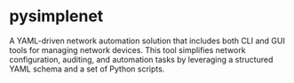 # pysimplenet
A YAML-driven network automation solution that includes both CLI and GUI tools for managing network devices. This tool simplifies network configuration, auditing, and automation tasks by leveraging a structured YAML schema and a set of Python scripts.
